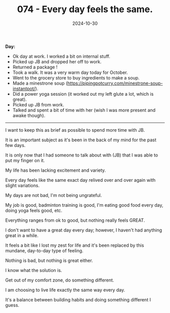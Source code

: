 ﻿---
title: 074 - Every day feels the same.
date: 2024-10-30
categories: ["daily"]
tags: posts

---
**Day:** 

- Ok day at work. I worked a bit on internal stuff.
- Picked up JB and dropped her off to work.
- Returned a package !
- Took a walk. It was a very warm day today for October.
- Went to the grocery store to buy ingredients to make a soup.
- Made a minestrone soup (https://pipingpotcurry.com/minestrone-soup-instantpot/).
- Did a power yoga session (it worked out my left glute a lot, which is great).
- Picked up JB from work.
- Talked and spent a bit of time with her (wish I was more present and awake though).
---
I want to keep this as brief as possible to spend more time with JB.

It is an important subject as it's been in the back of my mind for the past few days.

It is only now that I had someone to talk about with (JB) that I was able to put my finger on it.

My life has been lacking excitement and variety.

Every day feels like the same exact day relived over and over again with slight variations.

My days are not bad, I'm not being ungrateful.

My job is good, badminton training is good, I'm eating good food every day, doing yoga feels good, etc.

Everything ranges from ok to good, but nothing really feels GREAT.

I don't want to have a great day every day; however, I haven't had anything great in a while.

It feels a bit like I lost my zest for life and it's been replaced by this mundane, day-to-day type of feeling.

Nothing is bad, but nothing is great either.

I know what the solution is.

Get out of my comfort zone, do something different.

I am choosing to live life exactly the same way every day.

It's a balance between building habits and doing something different I guess.
